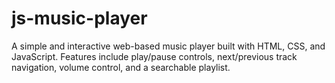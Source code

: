 # js-music-player
A simple and interactive web-based music player built with HTML, CSS, and JavaScript. Features include play/pause controls, next/previous track navigation, volume control, and a searchable playlist.

